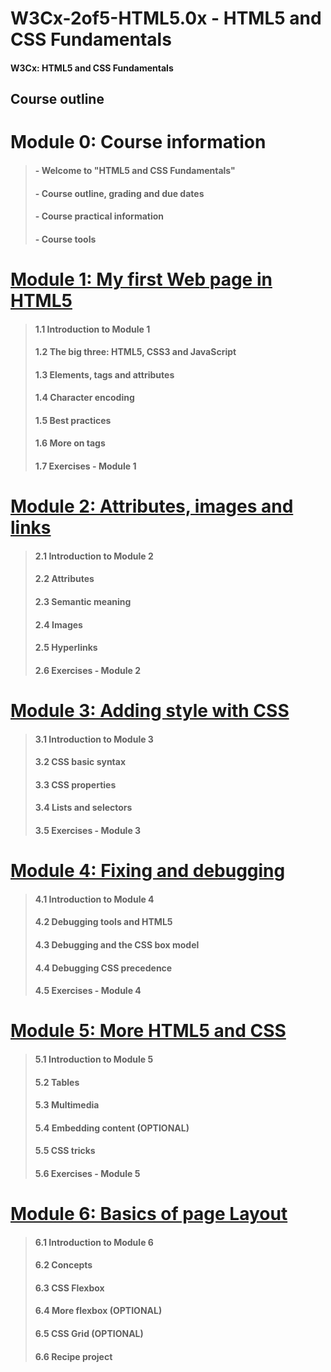 # W3Cx-2of5-HTML5.0x - HTML5 and CSS Fundamentals

#### W3Cx: HTML5 and CSS Fundamentals

## Course outline

# Module 0: Course information

> #### - Welcome to "HTML5 and CSS Fundamentals"
> #### - Course outline, grading and due dates
> #### - Course practical information
> #### - Course tools

# [Module 1: My first Web page in HTML5](https://github.com/bbauska/W3Cx-2of5-HTML5.0x/blob/master/modules/module1.md)

> #### 1.1 Introduction to Module 1 
> #### 1.2 The big three: HTML5, CSS3 and JavaScript 
> #### 1.3 Elements, tags and attributes 
> #### 1.4 Character encoding 
> #### 1.5 Best practices 
> #### 1.6 More on tags 
> #### 1.7 Exercises - Module 1

# [Module 2: Attributes, images and links](https://github.com/bbauska/W3Cx-2of5-HTML5.0x/blob/master/modules/module2.md)
> #### 2.1 Introduction to Module 2
> #### 2.2 Attributes
> #### 2.3 Semantic meaning
> #### 2.4 Images
> #### 2.5 Hyperlinks
> #### 2.6 Exercises - Module 2

# [Module 3: Adding style with CSS](https://github.com/bbauska/W3Cx-2of5-HTML5.0x/blob/master/modules/module3.md)
> #### 3.1 Introduction to Module 3 
> #### 3.2 CSS basic syntax 
> #### 3.3 CSS properties 
> #### 3.4 Lists and selectors 
> #### 3.5 Exercises - Module 3 

# [Module 4: Fixing and debugging](https://github.com/bbauska/W3Cx-2of5-HTML5.0x/blob/master/modules/module4.md)
> #### 4.1 Introduction to Module 4 
> #### 4.2 Debugging tools and HTML5 
> #### 4.3 Debugging and the CSS box model 
> #### 4.4 Debugging CSS precedence 
> #### 4.5 Exercises - Module 4 

# [Module 5: More HTML5 and CSS](https://github.com/bbauska/W3Cx-2of5-HTML5.0x/blob/master/modules/module5.md)
> #### 5.1 Introduction to Module 5 
> #### 5.2 Tables 
> #### 5.3 Multimedia 
> #### 5.4 Embedding content (OPTIONAL) 
> #### 5.5 CSS tricks 
> #### 5.6 Exercises - Module 5 

# [Module 6: Basics of page Layout](https://github.com/bbauska/W3Cx-2of5-HTML5.0x/blob/master/modules/module6.md)
> #### 6.1 Introduction to Module 6 
> #### 6.2 Concepts 
> #### 6.3 CSS Flexbox 
> #### 6.4 More flexbox (OPTIONAL) 
> #### 6.5 CSS Grid (OPTIONAL) 
> #### 6.6 Recipe project 
